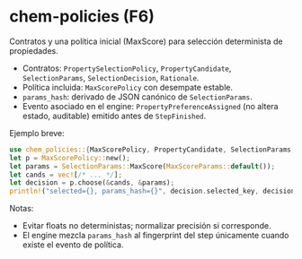 # chem-policies (F6)

Contratos y una política inicial (MaxScore) para selección determinista de propiedades.

- Contratos: `PropertySelectionPolicy`, `PropertyCandidate`, `SelectionParams`, `SelectionDecision`, `Rationale`.
- Política incluida: `MaxScorePolicy` con desempate estable.
- `params_hash`: derivado de JSON canónico de `SelectionParams`.
- Evento asociado en el engine: `PropertyPreferenceAssigned` (no altera estado, auditable) emitido antes de `StepFinished`.

Ejemplo breve:

```rust
use chem_policies::{MaxScorePolicy, PropertyCandidate, SelectionParams, MaxScoreParams};
let p = MaxScorePolicy::new();
let params = SelectionParams::MaxScore(MaxScoreParams::default());
let cands = vec![/* ... */];
let decision = p.choose(&cands, &params);
println!("selected={}, params_hash={}", decision.selected_key, decision.params_hash);
```

Notas:

- Evitar floats no deterministas; normalizar precisión si corresponde.
- El engine mezcla `params_hash` al fingerprint del step únicamente cuando existe el evento de política.

